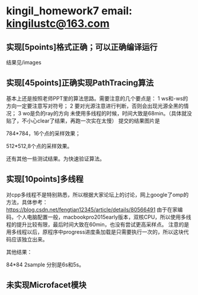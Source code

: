
# kingil_homework7 email: kingilustc@163.com

## 实现[5points]格式正确；可以正确编译运行
结果见/images
## 实现[45points]正确实现PathTracing算法
基本上还是按照老师PPT里的算法思路。需要注意的几个要点是：
1 ws和-ws的方向一定要注意写对符号；
2 要对光源注意进行判断，否则会出现光源全黑的情况；
3 wo是负的ray的方向
未使用多线程的时候，时间大致是68min。（具体就没贴了，不小心clear了结果，再跑一次实在太慢）
提交的结果图片是

784*784，16个点的采样效果；

512*512,8个点的采样效果。

还有其他一些测试结果。为快速验证算法。



## 实现[10points]多线程
对cpp多线程不是特别熟悉，所以根据大家论坛上的讨论，网上google了omp的方法，具体参考：
https://blog.csdn.net/fengtian12345/article/details/80566491
由于在家编码，个人电脑配置一般，macbookpro2015early版本，双核CPU，所以使用多线程的提升比较有限，最后时间大致在60min，也没有尝试更高采样点。
注意的是用多线程以后，原程序中progress进度条加载是只需要执行一次的，所以这块代码应该独立出来。

其他结果：

84*84 2sample 分别是6s和5s。

## 未实现Microfacet模块


